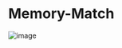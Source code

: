 # Memory-Match

![image](https://github.com/user-attachments/assets/35814ebd-a848-4059-be6c-3867085aa611)
